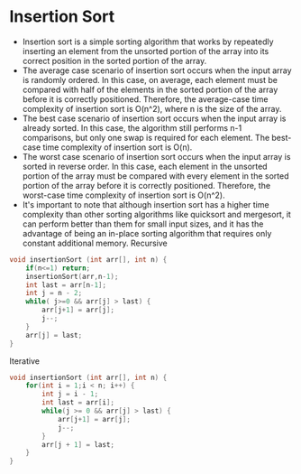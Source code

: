 # Insertion Sort
- Insertion sort is a simple sorting algorithm that works by repeatedly inserting an element from the unsorted portion of the array into its correct position in the sorted portion of the array. 
- The average case scenario of insertion sort occurs when the input array is randomly ordered. In this case, on average, each element must be compared with half of the elements in the sorted portion of the array before it is correctly positioned. Therefore, the average-case time complexity of insertion sort is O(n^2), where n is the size of the array.
- The best case scenario of insertion sort occurs when the input array is already sorted. In this case, the algorithm still performs n-1 comparisons, but only one swap is required for each element. The best-case time complexity of insertion sort is O(n).
- The worst case scenario of insertion sort occurs when the input array is sorted in reverse order. In this case, each element in the unsorted portion of the array must be compared with every element in the sorted portion of the array before it is correctly positioned. Therefore, the worst-case time complexity of insertion sort is O(n^2).
- It's important to note that although insertion sort has a higher time complexity than other sorting algorithms like quicksort and mergesort, it can perform better than them for small input sizes, and it has the advantage of being an in-place sorting algorithm that requires only constant additional memory.
Recursive
```c
void insertionSort (int arr[], int n) {
    if(n<=1) return;
    insertionSort(arr,n-1);
    int last = arr[n-1];
    int j = n - 2;
    while( j>=0 && arr[j] > last) {
        arr[j+1] = arr[j];
        j--;
    }
    arr[j] = last;
}
```
Iterative
```c
void insertionSort (int arr[], int n) {
    for(int i = 1;i < n; i++) {
        int j = i - 1;
        int last = arr[i];
        while(j >= 0 && arr[j] > last) {
            arr[j+1] = arr[j];
            j--;
        }
        arr[j + 1] = last;
    }
}
```
